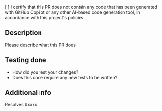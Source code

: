 [ ] I certify that this PR does not contain any code that has been generated with GitHub Copilot or any other AI-based
code generation tool, in accordance with this project's policies.

## Description
Please describe what this PR does

## Testing done
- How did you test your changes?
- Does this code require any new tests to be written?

## Additional info
Resolves #xxxx
